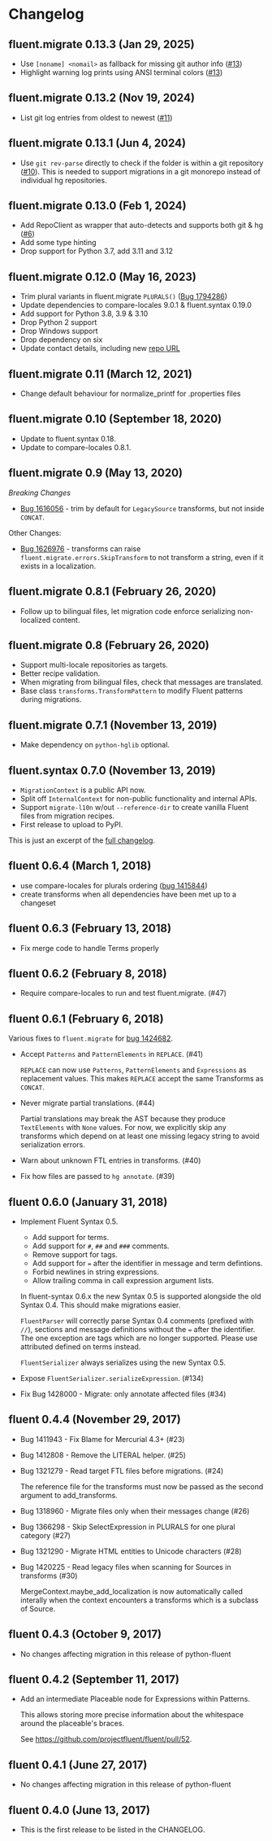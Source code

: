 # Changelog

## fluent.migrate 0.13.3 (Jan 29, 2025)

  - Use `[noname] <nomail>` as fallback for missing git author info ([#13](https://github.com/mozilla/fluent-migrate/pull/13))
  - Highlight warning log prints using ANSI terminal colors ([#13](https://github.com/mozilla/fluent-migrate/pull/13))

## fluent.migrate 0.13.2 (Nov 19, 2024)

  - List git log entries from oldest to newest ([#11](https://github.com/mozilla/fluent-migrate/pull/11))

## fluent.migrate 0.13.1 (Jun 4, 2024)

  - Use `git rev-parse` directly to check if the folder is within a git repository ([#10](https://github.com/mozilla/fluent-migrate/pull/10)). This is needed to support migrations in a git monorepo instead of individual hg repositories.

## fluent.migrate 0.13.0 (Feb 1, 2024)

  - Add RepoClient as wrapper that auto-detects and supports both git & hg ([#6](https://github.com/mozilla/fluent-migrate/pull/6))
  - Add some type hinting
  - Drop support for Python 3.7, add 3.11 and 3.12

## fluent.migrate 0.12.0 (May 16, 2023)

  - Trim plural variants in fluent.migrate `PLURALS()` ([Bug 1794286](https://bugzilla.mozilla.org/show_bug.cgi?1794286))
  - Update dependencies to compare-locales 9.0.1 & fluent.syntax 0.19.0
  - Add support for Python 3.8, 3.9 & 3.10
  - Drop Python 2 support
  - Drop Windows support
  - Drop dependency on six
  - Update contact details, including new [repo URL](https://github.com/mozilla/fluent-migrate)

## fluent.migrate 0.11 (March 12, 2021)

  - Change default behaviour for normalize_printf for .properties files

## fluent.migrate 0.10 (September 18, 2020)

  - Update to fluent.syntax 0.18.
  - Update to compare-locales 0.8.1.

## fluent.migrate 0.9 (May 13, 2020)

*Breaking Changes*

  - [Bug 1616056](https://bugzilla.mozilla.org/show_bug.cgi?id=1616056) - trim by default for `LegacySource` transforms, but not inside `CONCAT`.

Other Changes:

  - [Bug 1626976](https://bugzilla.mozilla.org/show_bug.cgi?id=1626976) - transforms can raise `fluent.migrate.errors.SkipTransform` to not transform a string, even if it exists in a localization.

## fluent.migrate 0.8.1 (February 26, 2020)

  - Follow up to bilingual files, let migration code enforce serializing non-localized content.

## fluent.migrate 0.8 (February 26, 2020)

  - Support multi-locale repositories as targets.
  - Better recipe validation.
  - When migrating from bilingual files, check that messages are translated.
  - Base class `transforms.TransformPattern` to modify Fluent patterns during migrations.

## fluent.migrate 0.7.1 (November 13, 2019)

  - Make dependency on `python-hglib` optional.

## fluent.syntax 0.7.0 (November 13, 2019)

  - `MigrationContext` is a public API now.
  - Split off `InternalContext` for non-public functionality and
  internal APIs.
  - Support `migrate-l10n` w/out `--reference-dir` to create vanilla
  Fluent files from migration recipes.
  - First release to upload to PyPI.

This is just an excerpt of the [full changelog](https://hg.mozilla.org/l10n/fluent-migration/changelog?rev=0.6.4::0.7.0&revcount=80).

## fluent 0.6.4 (March 1, 2018)

  - use compare-locales for plurals ordering ([bug 1415844](https://bugzilla.mozilla.org/show_bug.cgi?id=1415844))
  - create transforms when all dependencies have been met up to a changeset

## fluent 0.6.3 (February 13, 2018)

  - Fix merge code to handle Terms properly

## fluent 0.6.2 (February 8, 2018)

  - Require compare-locales to run and test fluent.migrate. (#47)

## fluent 0.6.1 (February 6, 2018)

Various fixes to `fluent.migrate` for [bug 1424682][].

[bug 1424682]: https://bugzilla.mozilla.org/show_bug.cgi?id=1424682

  - Accept `Patterns` and `PatternElements` in `REPLACE`. (#41)

    `REPLACE` can now use `Patterns`, `PatternElements` and `Expressions` as
    replacement values. This makes `REPLACE` accept the same Transforms as
    `CONCAT`.

  - Never migrate partial translations. (#44)

    Partial translations may break the AST because they produce
    `TextElements` with `None` values. For now, we explicitly skip any
    transforms which depend on at least one missing legacy string to avoid
    serialization errors.

  - Warn about unknown FTL entries in transforms. (#40)
  - Fix how files are passed to `hg annotate`. (#39)

## fluent 0.6.0 (January 31, 2018)

  - Implement Fluent Syntax 0.5.

    - Add support for terms.
    - Add support for `#`, `##` and `###` comments.
    - Remove support for tags.
    - Add support for `=` after the identifier in message and term
      defintions.
    - Forbid newlines in string expressions.
    - Allow trailing comma in call expression argument lists.

    In fluent-syntax 0.6.x the new Syntax 0.5 is supported alongside the old
    Syntax 0.4. This should make migrations easier.

    `FluentParser` will correctly parse Syntax 0.4 comments (prefixed with
    `//`), sections and message definitions without the `=` after the
    identifier. The one exception are tags which are no longer supported.
    Please use attributed defined on terms instead.

    `FluentSerializer` always serializes using the new Syntax 0.5.

  - Expose `FluentSerializer.serializeExpression`. (#134)

  - Fix Bug 1428000 - Migrate: only annotate affected files (#34)


## fluent 0.4.4 (November 29, 2017)

  - Bug 1411943 - Fix Blame for Mercurial 4.3+ (#23)
  - Bug 1412808 - Remove the LITERAL helper. (#25)
  - Bug 1321279 - Read target FTL files before migrations. (#24)

    The reference file for the transforms must now be passed as the second
    argument to add_transforms.

  - Bug 1318960 - Migrate files only when their messages change (#26)
  - Bug 1366298 - Skip SelectExpression in PLURALS for one plural category (#27)
  - Bug 1321290 - Migrate HTML entities to Unicode characters (#28)
  - Bug 1420225 - Read legacy files when scanning for Sources in transforms (#30)

    MergeContext.maybe_add_localization is now automatically called
    interally when the context encounters a transforms which is a subclass of
    Source.


## fluent 0.4.3 (October 9, 2017)

  - No changes affecting migration in this release of python-fluent


## fluent 0.4.2 (September 11, 2017)

  - Add an intermediate Placeable node for Expressions within Patterns.

    This allows storing more precise information about the whitespace around
    the placeable's braces.

    See https://github.com/projectfluent/fluent/pull/52.

## fluent 0.4.1 (June 27, 2017)

  - No changes affecting migration in this release of python-fluent

## fluent 0.4.0 (June 13, 2017)

  - This is the first release to be listed in the CHANGELOG.
